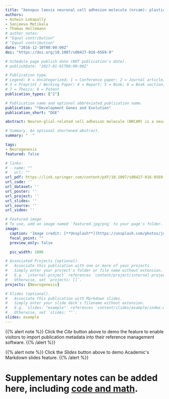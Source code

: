 ```yaml
---
title: "Xenopus laevis neuronal cell adhesion molecule (nrcam): plasticity of a CAM in the developing nervous system"
authors:
- Ashwin Lokapally
- Sanjeeva Metikala
- Thomas Hollemann
# author_notes:
# "Equal contribution"
# "Equal contribution"
date: "2016-12-10T00:00:00Z"
doi: "https://doi.org/10.1007/s00427-016-0569-9"

# Schedule page publish date (NOT publication's date).
# publishDate: "2017-01-01T00:00:00Z"

# Publication type.
# Legend: 0 = Uncategorized; 1 = Conference paper; 2 = Journal article;
# 3 = Preprint / Working Paper; 4 = Report; 5 = Book; 6 = Book section;
# 7 = Thesis; 8 = Patent
publication_types: ["2"]

# Publication name and optional abbreviated publication name.
publication: "*Development Genes and Evolution"
publication_short: "DGE"

abstract: Neuron-glial-related cell adhesion molecule (NRCAM) is a neuronal cell adhesion molecule of the L1 immunoglobulin superfamily, which plays diverse roles during nervous system development including axon growth and guidance, synapse formation, and formation of the myelinated nerve. Perturbations in NRCAM function cause a wide variety of disorders, which can affect wiring and targeting of neurons, or cause psychiatric disorders as well as cancers through abnormal modulation of signaling events. In the present study, we characterize the Xenopus laevis homolog of nrcam. Expression of Xenopus nrcam is most abundant along the dorsal midline throughout the developing brain and in the outer nuclear layer of the retina.

# Summary. An optional shortened abstract.
summary: "  "

tags:
- Neurogenesis
featured: false

# links:
# - name: ""
#   url: ""
url_pdf: https://link.springer.com/content/pdf/10.1007/s00427-016-0569-9.pdf
url_code: ''
url_dataset: ''
url_poster: ''
url_project: ''
url_slides: ''
url_source: ''
url_video: ''

# Featured image
# To use, add an image named `featured.jpg/png` to your page's folder. 
image:
  caption: 'Image credit: [**Unsplash**](https://unsplash.com/photos/jdD8gXaTZsc)'
  focal_point: ""
  preview_only: false

  pic_width: 1886

# Associated Projects (optional).
#   Associate this publication with one or more of your projects.
#   Simply enter your project's folder or file name without extension.
#   E.g. `internal-project` references `content/project/internal-project/index.md`.
#   Otherwise, set `projects: []`.
projects: [Neurogenesis]

# Slides (optional).
#   Associate this publication with Markdown slides.
#   Simply enter your slide deck's filename without extension.
#   E.g. `slides: "example"` references `content/slides/example/index.md`.
#   Otherwise, set `slides: ""`.
slides: example
---
```


{{% alert note %}}
Click the *Cite* button above to demo the feature to enable visitors to import publication metadata into their reference management software.
{{% /alert %}}

{{% alert note %}}
Click the *Slides* button above to demo Academic's Markdown slides feature.
{{% /alert %}}

# Supplementary notes can be added here, including [code and math](https://sourcethemes.com/academic/docs/writing-markdown-latex/).
